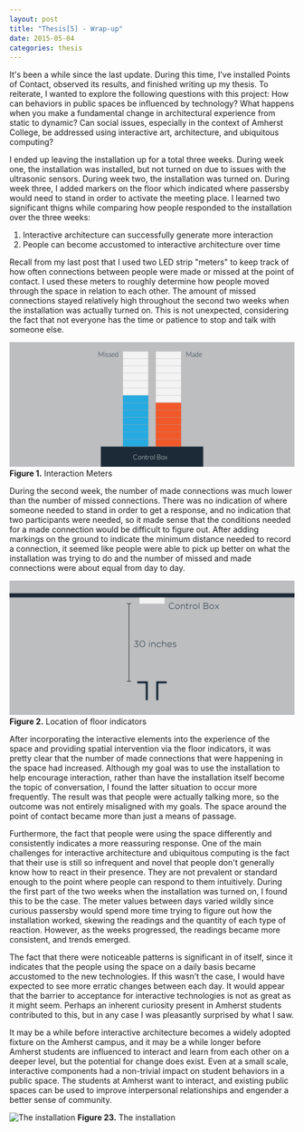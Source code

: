 ```yaml
---
layout: post
title: "Thesis[5] - Wrap-up"
date: 2015-05-04
categories: thesis
---
```


It's been a while since the last update. During this time, I've installed Points of Contact, observed its results, and finished writing up my thesis. To reiterate, I wanted to explore the following questions with this project: How can behaviors in public spaces be influenced by technology? What happens when you make a fundamental change in architectural experience from static to dynamic? Can social issues, especially in the context of Amherst College, be addressed using interactive art, architecture, and ubiquitous computing? 

I ended up leaving the installation up for a total three weeks. During week one, the installation was installed, but not turned on due to issues with the ultrasonic sensors. During week two, the installation was turned on. During week three, I added markers on the floor which indicated where passersby would need to stand in order to activate the meeting place. I learned two significant thigns while comparing how people responded to the installation over the three weeks:

1. Interactive architecture can successfully generate more interaction
2. People can become accustomed to interactive architecture over time

Recall from my last post that I used two LED strip "meters" to keep track of how often connections between people were made or missed at the point of contact. I used these meters to roughly determine how people moved through the space in relation to each other. The amount of missed connections stayed relatively high throughout the second two weeks when the installation was actually turned on. This is not unexpected, considering the fact that not everyone has the time or patience to stop and talk with someone else. 

![Interaction Meters][fig1]
**Figure 1.** Interaction Meters

During the second week, the number of made connections was much lower than the number of missed connections. There was no indication of where someone needed to stand in order to get a response, and no indication that two participants were needed, so it made sense that the conditions needed for a made connection would be difficult to figure out. After adding markings on the ground to indicate the minimum distance needed to record a connection, it seemed like people were able to pick up better on what the installation was trying to do and the number of missed and made connections were about equal from day to day.

![Location of floor indicators][fig2]
**Figure 2.** Location of floor indicators

After incorporating the interactive elements into the experience of the space and providing spatial intervention via the floor indicators, it was pretty clear that the number of made connections that were happening in the space had increased. Although my goal was to use the installation to help encourage interaction, rather than have the installation itself become the topic of conversation, I found the latter situation to occur more frequently. The result was that people were actually talking more, so the outcome was not entirely misaligned with my goals. The space around the point of contact became more than just a means of passage.

Furthermore, the fact that people were using the space differently and consistently indicates a more reassuring response. One of the main challenges for interactive architecture and ubiquitous computing is the fact that their use is still so infrequent and novel that people don't generally know how to react in their presence. They are not prevalent or standard enough to the point where people can respond to them intuitively. During the first part of the two weeks when the installation was turned on, I found this to be the case. The meter values between days varied wildly since curious passersby would spend more time trying to figure out how the installation worked, skewing the readings and the quantity of each type of reaction. However, as the weeks progressed, the readings became more consistent, and trends emerged.

The fact that there were noticeable patterns is significant in of itself, since it indicates that the people using the space on a daily basis became accustomed to the new technologies. If this wasn’t the case, I would have expected to see more erratic changes between each day. It would appear that the barrier to acceptance for interactive technologies is not as great as it might seem. Perhaps an inherent curiosity present in Amherst students contributed to this, but in any case I was pleasantly surprised by what I saw.

It may be a while before interactive architecture becomes a widely adopted fixture on the Amherst campus, and it may be a while longer before Amherst students are influenced to interact and learn from each other on a deeper level, but the potential for change does exist. Even at a small scale, interactive components had a non-trivial impact on student behaviors in a public space. The students at Amherst want to interact, and existing public spaces can be used to improve interpersonal relationships and engender a better sense of community.

![The installation][fig3]
**Figure 23.** The installation


[fig1]: /img/thesis/ledmeters.png
[fig2]: /img/thesis/floormarkers.png
[fig3]: /img/thesis/IMG_5716.jpg